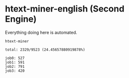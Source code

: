 # htext-miner-english (Second Engine)

Everything doing here is automated.

```
htext-miner

total: 2329/9523 (24.45657880919878%)

job0: 527
job1: 591
job2: 791
job3: 420
```
